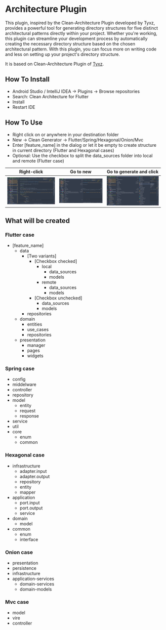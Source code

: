 # Architecture Plugin

<!-- Plugin description -->
This plugin, inspired by the Clean-Architecture Plugin developed by Tyxz, provides a powerful tool for generating directory structures for five distinct architectural patterns directly within your project. Whether you're working, this plugin can streamline your development process by automatically creating the necessary directory structure based on the chosen architectural pattern. With this plugin, you can focus more on writing code and less on setting up your project's directory structure.

It is based on Clean-Architecture Plugin of [Tyxz](https://github.com/Tyxz/clean_architecture_plugin).
<!-- Plugin description end -->

## How To Install
- Android Studio / IntelliJ IDEA -> Plugins -> Browse repositories
- Search: Clean Architecture for Flutter
- Install
- Restart IDE

## How To Use
- Right click on or anywhere in your destination folder
- New -> Clean Generator -> Flutter/Spring/Hexagonal/Onion/Mvc
- Enter [feature_name] in the dialog or let it be empty to create structure in current directory (Flutter and Hexagonal cases)
- Optional: Use the checkbox to split the data_sources folder into local and remote (Flutter case)

| Right-click                           | Go to new                             | Go to generate and click              |
|---------------------------------------|---------------------------------------|---------------------------------------|
| ![context menu](/asset/01-Screen.png) | ![context menu](/asset/02-Screen.png) | ![context menu](/asset/03-Screen.png) |

## What will be created

### Flutter case
- [feature_name]
    - data
        - [Two variants]
            - [Checkbox checked]
                - local
                    - data_sources
                    - models
                - remote
                    - data_sources
                    - models
            - [Checkbox unchecked]
                - data_sources
                - models
        - repositories
    - domain
        - entities
        - use_cases
        - repositories
    - presentation
        - manager
        - pages
        - widgets

### Spring case
- config
- middelware
- controller
- repository
- model
  - entity
  - request
  - response
- service
- util
- core
  - enum
  - common

### Hexagonal case
- infrastructure
  - adapter.input
  - adapter.output
  - repository
  - entity
  - mapper
- application
  - port.input
  - port.output
  - service
- domain
  - model
- common
  - enum
  - interface

### Onion case
- presentation
- persistence
- infrastructure
- application-services
    - domain-services
    - domain-models

### Mvc case
- model
- vire
- controller